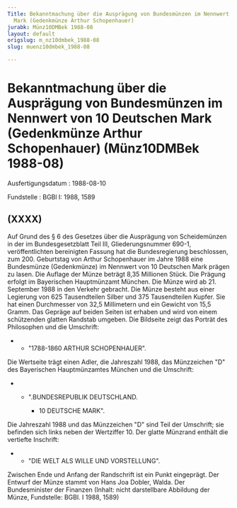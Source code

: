```yaml
---
Title: Bekanntmachung über die Ausprägung von Bundesmünzen im Nennwert von 10 Deutschen
  Mark (Gedenkmünze Arthur Schopenhauer)
jurabk: Münz10DMBek 1988-08
layout: default
origslug: m_nz10dmbek_1988-08
slug: muenz10dmbek_1988-08

---
```


# Bekanntmachung über die Ausprägung von Bundesmünzen im Nennwert von 10 Deutschen Mark (Gedenkmünze Arthur Schopenhauer) (Münz10DMBek 1988-08)

Ausfertigungsdatum
:   1988-08-10

Fundstelle
:   BGBl I: 1988, 1589



## (XXXX)

Auf Grund des § 6 des Gesetzes über die Ausprägung von Scheidemünzen in der im Bundesgesetzblatt Teil III, Gliederungsnummer 690-1, veröffentlichten bereinigten Fassung hat die Bundesregierung beschlossen, zum 200. Geburtstag von Arthur Schopenhauer im Jahre 1988 eine Bundesmünze (Gedenkmünze) im Nennwert von 10 Deutschen Mark prägen zu lasen. Die Auflage der Münze beträgt 8,35 Millionen Stück. Die Prägung erfolgt im Bayerischen Hauptmünzamt München.
Die Münze wird ab 21. September 1988 in den Verkehr gebracht.
Die Münze besteht aus einer Legierung von 625 Tausendteilen Silber und 375 Tausendteilen Kupfer. Sie hat einen Durchmesser von 32,5 Millimetern und ein Gewicht von 15,5 Gramm.
Das Gepräge auf beiden Seiten ist erhaben und wird von einem schützenden glatten Randstab umgeben.
Die Bildseite zeigt das Porträt des Philosophen und die Umschrift:

*
    *   "1788-1860 ARTHUR SCHOPENHAUER".






Die Wertseite trägt einen Adler, die Jahreszahl 1988, das Münzzeichen "D" des Bayerischen Hauptmünzamtes München und die Umschrift:

*
    *   ".BUNDESREPUBLIK DEUTSCHLAND.

        *   10 DEUTSCHE MARK".









Die Jahreszahl 1988 und das Münzzeichen "D" sind Teil der Umschrift; sie befinden sich links neben der Wertziffer 10.
Der glatte Münzrand enthält die vertiefte Inschrift:

*
    *   "DIE WELT ALS WILLE UND VORSTELLUNG".






Zwischen Ende und Anfang der Randschrift ist ein Punkt eingeprägt.
Der Entwurf der Münze stammt von Hans Joa Dobler, Walda.
Der Bundesminister der Finanzen
(Inhalt: nicht darstellbare Abbildung der Münze,
Fundstelle: BGBl. I 1988, 1589)

